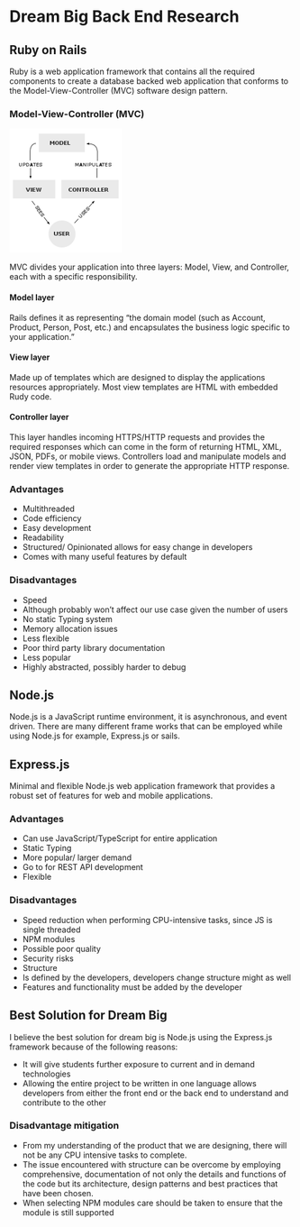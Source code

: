 # Dream Big Back End Research
## Ruby on Rails
Ruby is a web application framework that contains all the required components to create a database backed web application that conforms to the Model-View-Controller (MVC) software design pattern.
### Model-View-Controller (MVC)
![ Model-View-Controller Diagram ](docs\DreamBig\assests\images\mvc.png)

MVC divides your application into three layers: Model, View, and Controller, each with a specific responsibility.

#### Model layer
Rails defines it as representing “the domain model (such as Account, Product, Person, Post, etc.) and encapsulates the business logic specific to your application.”
#### View layer
Made up of templates which are designed to display the applications resources appropriately. Most view templates are HTML with embedded Rudy code.
#### Controller layer
This layer handles incoming HTTPS/HTTP requests and provides the required responses which can come in the form of returning HTML, XML, JSON, PDFs, or mobile views. Controllers load and manipulate models and render view templates in order to generate the appropriate HTTP response.

### Advantages
-	Multithreaded
-	Code efficiency
-	Easy development
-	Readability
-	Structured/ Opinionated allows for easy change in developers
-	Comes with many useful features by default

### Disadvantages
-	Speed
  -	Although probably won’t affect our use case given the number of users
-	No static Typing system
-	Memory allocation issues
-	Less flexible
-	Poor third party library documentation
-	Less popular
-	Highly abstracted, possibly harder to debug

## Node.js
Node.js is a JavaScript runtime environment, it is asynchronous, and event driven. There are many different frame works that can be employed while using Node.js for example, Express.js or sails.

## Express.js
Minimal and flexible Node.js web application framework that provides a robust set of features for web and mobile applications.
### Advantages
-	Can use JavaScript/TypeScript for entire application
-	Static Typing
-	More popular/ larger demand
-	Go to for REST API development
-	Flexible
### Disadvantages
-	Speed reduction when performing CPU-intensive tasks, since JS is single threaded
-	NPM modules
  -	Possible poor quality
  -	Security risks
-	Structure
  - Is defined by the developers, developers change structure might as well
-	Features and functionality must be added by the developer

## Best Solution for Dream Big
I believe the best solution for dream big is Node.js using the Express.js framework because of the following reasons:
-	It will give students further exposure to current and in demand technologies
-	Allowing the entire project to be written in one language allows developers from either the front end or the back end to understand and contribute to the other
### Disadvantage mitigation
-	From my understanding of the product that we are designing, there will not be any CPU intensive tasks to complete.
-	The issue encountered with structure can be overcome by employing comprehensive, documentation of not only the details and functions of the code but its architecture, design patterns and best practices that have been chosen.
-	When selecting NPM modules care should be taken to ensure that the module is still supported




